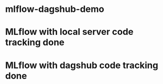 # mlflow-dagshub-demo

# MLflow with local server code tracking done

# MLflow with dagshub code tracking done
